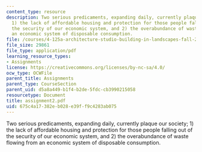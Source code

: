 ```yaml
---
content_type: resource
description: Two serious predicaments, expanding daily, currently plaque our society;
  1) the lack of affordable housing and protection for those people falling out of
  the security of our economic system, and 2) the overabundance of waste flowing from
  an economic system of disposable consumption.
file: /courses/4-125a-architecture-studio-building-in-landscapes-fall-2005/675c4a17382eb028e39ff9c4283ab075_assignment2.pdf
file_size: 29861
file_type: application/pdf
learning_resource_types:
- Assignments
license: https://creativecommons.org/licenses/by-nc-sa/4.0/
ocw_type: OCWFile
parent_title: Assignments
parent_type: CourseSection
parent_uid: d5a8a449-b1f4-b2de-5fdc-cb3990215058
resourcetype: Document
title: assignment2.pdf
uid: 675c4a17-382e-b028-e39f-f9c4283ab075
---
```

Two serious predicaments, expanding daily, currently plaque our society; 1) the lack of affordable housing and protection for those people falling out of the security of our economic system, and 2) the overabundance of waste flowing from an economic system of disposable consumption.
